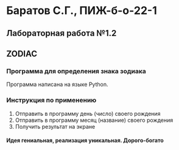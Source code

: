 # Баратов С.Г., ПИЖ-б-о-22-1
## Лабораторная работа №1.2
## ZODIAC
### Программа для определения знака зодиака
Программа написана на языке Python.

### Инструкция по применению
1. Отправить в программу день (число) своего рождения
2. Отправить в программу месяц (название) своего рождения
3. Получить результат на экране

#### Идея гениальная, реализация уникальная. Дорого-богато